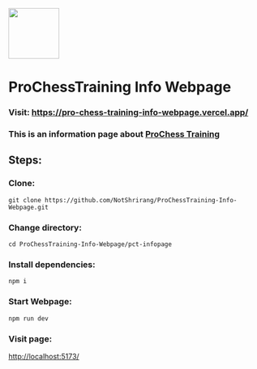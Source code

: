 
<a href="https://github.com/NotShrirang/ProChessTraining-Info-Webpage/assets/85283622/74c4be63-9dce-4d0f-8093-722b36cb00f5"><img src="https://github.com/NotShrirang/ProChessTraining-Info-Webpage/assets/85283622/74c4be63-9dce-4d0f-8093-722b36cb00f5" width=100 height=100/> </a>

# ProChessTraining Info Webpage

### Visit: https://pro-chess-training-info-webpage.vercel.app/ <br/>
### This is an information page about <a href="https://www.prochesstraining.com">ProChess Training</a>

## Steps:
### Clone:

```
git clone https://github.com/NotShrirang/ProChessTraining-Info-Webpage.git
```

### Change directory:

```
cd ProChessTraining-Info-Webpage/pct-infopage
```

### Install dependencies:

```
npm i
```

### Start Webpage:

```
npm run dev
```

### Visit page: 
<a href="http://localhost:5173/">http://localhost:5173/</a>
